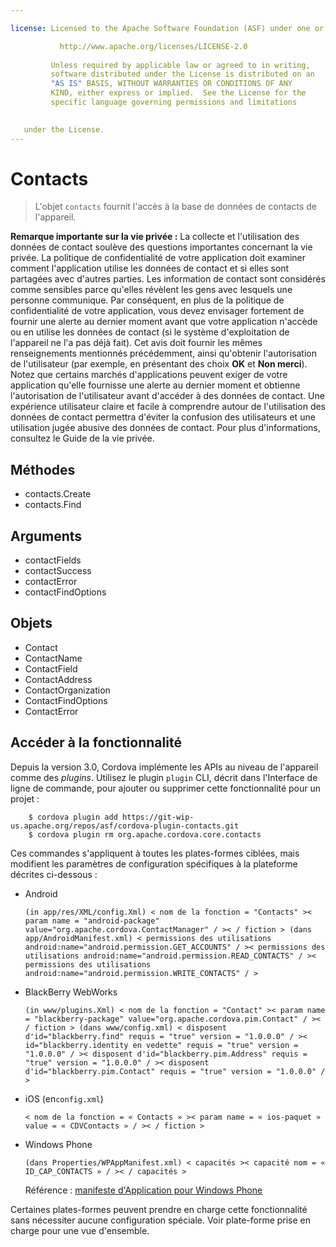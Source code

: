 ```yaml
---

license: Licensed to the Apache Software Foundation (ASF) under one or more contributor license agreements. See the NOTICE file distributed with this work for additional information regarding copyright ownership. The ASF licenses this file to you under the Apache License, Version 2.0 (the "License"); you may not use this file except in compliance with the License. You may obtain a copy of the License at

           http://www.apache.org/licenses/LICENSE-2.0
    
         Unless required by applicable law or agreed to in writing,
         software distributed under the License is distributed on an
         "AS IS" BASIS, WITHOUT WARRANTIES OR CONDITIONS OF ANY
         KIND, either express or implied.  See the License for the
         specific language governing permissions and limitations
    

   under the License.
---
```


# Contacts

> L'objet `contacts` fournit l'accès à la base de données de contacts de l'appareil.

**Remarque importante sur la vie privée :** La collecte et l'utilisation des données de contact soulève des questions importantes concernant la vie privée. La politique de confidentialité de votre application doit examiner comment l'application utilise les données de contact et si elles sont partagées avec d'autres parties. Les information de contact sont considérés comme sensibles parce qu'elles révèlent les gens avec lesquels une personne communique. Par conséquent, en plus de la politique de confidentialité de votre application, vous devez envisager fortement de fournir une alerte au dernier moment avant que votre application n'accède ou en utilise les données de contact (si le système d'exploitation de l'appareil ne l'a pas déjà fait). Cet avis doit fournir les mêmes renseignements mentionnés précédemment, ainsi qu'obtenir l'autorisation de l'utilisateur (par exemple, en présentant des choix **OK** et **Non merci**). Notez que certains marchés d'applications peuvent exiger de votre application qu'elle fournisse une alerte au dernier moment et obtienne l'autorisation de l'utilisateur avant d'accéder à des données de contact. Une expérience utilisateur claire et facile à comprendre autour de l'utilisation des données de contact permettra d'éviter la confusion des utilisateurs et une utilisation jugée abusive des données de contact. Pour plus d'informations, consultez le Guide de la vie privée.

## Méthodes

*   contacts.Create
*   contacts.Find

## Arguments

*   contactFields
*   contactSuccess
*   contactError
*   contactFindOptions

## Objets

*   Contact
*   ContactName
*   ContactField
*   ContactAddress
*   ContactOrganization
*   ContactFindOptions
*   ContactError

## Accéder à la fonctionnalité

Depuis la version 3.0, Cordova implémente les APIs au niveau de l'appareil comme des *plugins*. Utilisez le plugin `plugin` CLI, décrit dans l'Interface de ligne de commande, pour ajouter ou supprimer cette fonctionnalité pour un projet :

        $ cordova plugin add https://git-wip-us.apache.org/repos/asf/cordova-plugin-contacts.git
        $ cordova plugin rm org.apache.cordova.core.contacts
    

Ces commandes s'appliquent à toutes les plates-formes ciblées, mais modifient les paramètres de configuration spécifiques à la plateforme décrites ci-dessous :

*   Android
    
        (in app/res/XML/config.Xml) < nom de la fonction = "Contacts" >< param name = "android-package" value="org.apache.cordova.ContactManager" / >< / fiction > (dans app/AndroidManifest.xml) < permissions des utilisations android:name="android.permission.GET_ACCOUNTS" / >< permissions des utilisations android:name="android.permission.READ_CONTACTS" / >< permissions des utilisations android:name="android.permission.WRITE_CONTACTS" / >
        

*   BlackBerry WebWorks
    
        (in www/plugins.Xml) < nom de la fonction = "Contact" >< param name = "blackberry-package" value="org.apache.cordova.pim.Contact" / >< / fiction > (dans www/config.xml) < disposent d'id="blackberry.find" requis = "true" version = "1.0.0.0" / >< id="blackberry.identity en vedette" requis = "true" version = "1.0.0.0" / >< disposent d'id="blackberry.pim.Address" requis = "true" version = "1.0.0.0" / >< disposent d'id="blackberry.pim.Contact" requis = "true" version = "1.0.0.0" / >
        

*   iOS (en`config.xml`)
    
        < nom de la fonction = « Contacts » >< param name = « ios-paquet » value = « CDVContacts » / >< / fiction >
        

*   Windows Phone
    
        (dans Properties/WPAppManifest.xml) < capacités >< capacité nom = « ID_CAP_CONTACTS » / >< / capacités >
        
    
    Référence : [manifeste d'Application pour Windows Phone][1]

 [1]: http://msdn.microsoft.com/en-us/library/ff769509%28v=vs.92%29.aspx

Certaines plates-formes peuvent prendre en charge cette fonctionnalité sans nécessiter aucune configuration spéciale. Voir plate-forme prise en charge pour une vue d'ensemble.